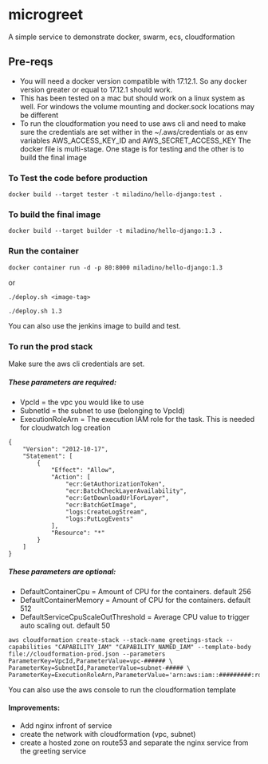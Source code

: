 # microgreet
A simple service to demonstrate docker, swarm, ecs, cloudformation

## Pre-reqs
* You will need a docker version compatible with 17.12.1. So any docker version greater or equal to 17.12.1 should work.
* This has been tested on a mac but should work on a linux system as well. For windows the volume mounting and docker.sock locations may be different
* To run the cloudformation you need to use aws cli and need to make sure the credentials are set wither in the ~/.aws/credentials or as env variables AWS_ACCESS_KEY_ID and AWS_SECRET_ACCESS_KEY
The docker file is multi-stage. One stage is for testing and the other is to build the final image
### To Test the code before production
```
docker build --target tester -t miladino/hello-django:test .
```
### To build the final image
```
docker build --target builder -t miladino/hello-django:1.3 .
```
### Run the container 
```
docker container run -d -p 80:8000 miladino/hello-django:1.3
```
or 
```
./deploy.sh <image-tag>
```
```
./deploy.sh 1.3
```
You can also use the jenkins image to build and test.
### To run the prod stack
Make sure the aws cli credentials are set.
##### These parameters are required:
- VpcId = the vpc you would like to use 
- SubnetId = the subnet to use (belonging to VpcId)
- ExecutionRoleArn = The execution IAM role for the task. This is needed for cloudwatch log creation
```
{
    "Version": "2012-10-17",
    "Statement": [
        {
            "Effect": "Allow",
            "Action": [
                "ecr:GetAuthorizationToken",
                "ecr:BatchCheckLayerAvailability",
                "ecr:GetDownloadUrlForLayer",
                "ecr:BatchGetImage",
                "logs:CreateLogStream",
                "logs:PutLogEvents"
            ],
            "Resource": "*"
        }
    ]
}
```
##### These parameters are optional:
- DefaultContainerCpu = Amount of CPU for the containers. default 256
- DefaultContainerMemory = Amount of CPU for the containers. default 512
- DefaultServiceCpuScaleOutThreshold = Average CPU value to trigger auto scaling out. default 50
```
aws cloudformation create-stack --stack-name greetings-stack --capabilities "CAPABILITY_IAM" "CAPABILITY_NAMED_IAM" --template-body file://cloudformation-prod.json --parameters ParameterKey=VpcId,ParameterValue=vpc-###### \
ParameterKey=SubnetId,ParameterValue=subnet-##### \
ParameterKey=ExecutionRoleArn,ParameterValue='arn:aws:iam::#########:role/ecsTaskExecutionRole'
```
You can also use the aws console to run the cloudformation template
#### Improvements:
- Add nginx infront of service
- create the network with cloudformation (vpc, subnet)
- create a hosted zone on route53 and separate the nginx service from the greeting service